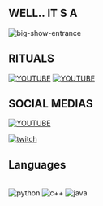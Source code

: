 ## WELL.. IT S A


![big-show-entrance](https://user-images.githubusercontent.com/81577280/149830243-7bf36611-a89c-4142-bee6-181f54ced7da.gif)


## RITUALS
[![YOUTUBE](https://img.shields.io/badge/YouTube-FF0000?style=for-the-badge&logo=youtube&logoColor=white
)](https://www.youtube.com/watch?v=LS-e68fl_XQ)
[![YOUTUBE](https://img.shields.io/badge/YouTube-FF0000?style=for-the-badge&logo=youtube&logoColor=white
)](https://www.youtube.com/watch?v=-hIEMOGO3Go)



## SOCIAL MEDIAS

[![YOUTUBE](https://img.shields.io/badge/YouTube-FF0000?style=for-the-badge&logo=youtube&logoColor=white
)](https://www.youtube.com/watch?v=LS-e68fl_XQ)

[![twitch](https://img.shields.io/badge/Twitch-9146FF?style=for-the-badge&logo=twitch&logoColor=white
)](https://www.twitch.tv/projevy)


## Languages 

<div style="display: inline_block"><br/>
 <img aling="center" alt="python" src="https://img.shields.io/badge/Python-3776AB?style=for-the-badge&logo=python&logoColor=white">
<img aling="center" alt="c++" src="https://img.shields.io/badge/C%2B%2B-00599C?style=for-the-badge&logo=c%2B%2B&logoColor=white" />
<img aling="center" alt="java" src="https://img.shields.io/badge/Java-ED8B00?style=for-the-badge&logo=java&logoColor=white" />

</div>
 
